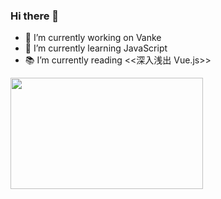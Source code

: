 ### Hi there 👋

- 🔭 I’m currently working on Vanke
- 🌱 I’m currently learning JavaScript
- 📚 I’m currently reading <<深入浅出 Vue.js>>

<img src='https://pbs.twimg.com/media/Eqaj13tVQAEmNal?format=jpg&name=large' width='308' height='178'></img>
<!--
**Yill625/Yill625** is a ✨ _special_ ✨ repository because its `README.md` (this file) appears on your GitHub profile.
Here are some ideas to get you started:
- 🔭 I’m currently working on Vanke
- 🌱 I’m currently learning JavaScript
- 👯 I’m looking to collaborate on ...
- 🤔 I’m looking for help with ...
- 💬 Ask me about ...
- 📫 How to reach me: ...
- 😄 Pronouns: ...
- ⚡ Fun fact: ...
-->
